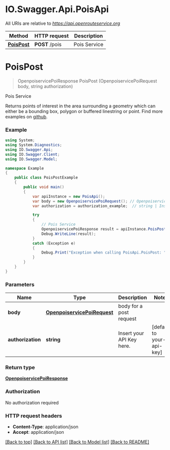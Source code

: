 # IO.Swagger.Api.PoisApi

All URIs are relative to *https://api.openrouteservice.org*

Method | HTTP request | Description
------------- | ------------- | -------------
[**PoisPost**](PoisApi.md#poispost) | **POST** /pois | Pois Service

<a name="poispost"></a>
# **PoisPost**
> OpenpoiservicePoiResponse PoisPost (OpenpoiservicePoiRequest body, string authorization)

Pois Service

Returns points of interest in the area surrounding a geometry which can either be a bounding box, polygon or buffered linestring or point. Find more examples on [github](https://github.com/GIScience/openpoiservice). 

### Example
```csharp
using System;
using System.Diagnostics;
using IO.Swagger.Api;
using IO.Swagger.Client;
using IO.Swagger.Model;

namespace Example
{
    public class PoisPostExample
    {
        public void main()
        {
            var apiInstance = new PoisApi();
            var body = new OpenpoiservicePoiRequest(); // OpenpoiservicePoiRequest | body for a post request
            var authorization = authorization_example;  // string | Insert your API Key here.  (default to your-api-key)

            try
            {
                // Pois Service
                OpenpoiservicePoiResponse result = apiInstance.PoisPost(body, authorization);
                Debug.WriteLine(result);
            }
            catch (Exception e)
            {
                Debug.Print("Exception when calling PoisApi.PoisPost: " + e.Message );
            }
        }
    }
}
```

### Parameters

Name | Type | Description  | Notes
------------- | ------------- | ------------- | -------------
 **body** | [**OpenpoiservicePoiRequest**](OpenpoiservicePoiRequest.md)| body for a post request | 
 **authorization** | **string**| Insert your API Key here.  | [default to your-api-key]

### Return type

[**OpenpoiservicePoiResponse**](OpenpoiservicePoiResponse.md)

### Authorization

No authorization required

### HTTP request headers

 - **Content-Type**: application/json
 - **Accept**: application/json

[[Back to top]](#) [[Back to API list]](../README.md#documentation-for-api-endpoints) [[Back to Model list]](../README.md#documentation-for-models) [[Back to README]](../README.md)
